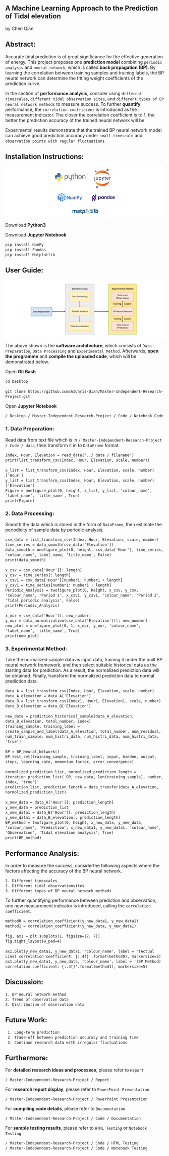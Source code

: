 ## A Machine Learning Approach to the Prediction of Tidal elevation 
   by Chen Qian  

**Abstract:**
------------------------------

Accurate tidal prediction is of great significance for the effective generation of energy. This project proposes one **prediction model** combining `periodic analysis` and `neural network`, which is called **back propagation (BP)**. By learning the correlation between training samples and training labels, the BP neural network can determine the fitting weight coefficients of the prediction curve. 

In the section of **performance analysis**, consider using `different timescales`, `different tidal observation sites`, and `different types of BP neural network methods` to measure success. To further **quantify** performance, the `correlation coefficient` is introduced as the measurement indicator. The closer the correlation coefficient is to 1, the better the prediction accuracy of the trained neural network will be. 

Experimental results demonstrate that the trained BP neural network model can achieve good prediction accuracy under `small timescale` and `observation points with regular fluctuations`.


                                                     
**Installation Instructions:**
------------------------------

![](https://github.com/AIChris-Qian/Master-Independent-Research-Project/blob/main/Code/Figure/logo.png)


Download **Python3**

Download **Jupyter Notebook**

    pip install NumPy
    pip install Pandas
    pip install Matplotlib


**User Guide:**
------------------------------

![](https://github.com/AIChris-Qian/Master-Independent-Research-Project/blob/main/Code/Figure/software%20architecture.png)


The above shown is the **software architecture**, which consists of `Data Preparation`, `Data Processing` and `Experimental Method`. Afterwards, **open the programme** and **compile the uploaded code**, which will be demonstrated below. 

Open **Git Bash**

    cd Desktop
          
    git clone https://github.com/AIChris-Qian/Master-Independent-Research-Project.git
          
Open **Jupyter Notebook**

    / Desktop / Master-Independent-Research-Project / Code / Notebook Code
    

### 1. Data Preparation:

   Read data from text file which is in `/ Master-Independent-Research-Project / Code / data`, then transform it in to `DataFrame` format.

    Index, Hour, Elevation = read_data('../ data / filename')
    print(list_transform_csv(Index, Hour, Elevation, scale, number))
  
    x_list = list_transform_csv(Index, Hour, Elevation, scale, number)['Hour']
    y_list = list_transform_csv(Index, Hour, Elevation, scale, number)['Elevation']
    Figure = onefigure_plot(0, height, x_list, y_list, 'colour_name', 'label_name’, 'title_name', True)
    print(Figure)
    
    
### 2. Data Processing:  
 
   Smooth the data which is stored in the form of `DataFrame`, then estimate the periodicity of sample data by periodic analysis.
 
    csv_data = list_transform_csv(Index, Hour, Elevation, scale, number)
    time_series = data_smooth(csv_data['Elevation'])
    data_smooth = onefigure_plot(0, height, csv_data['Hour'], time_series, 'colour_name', label_name, ‘title_name', False)
    print(data_smooth)
    
    x_csv = csv_data['Hour'][: length]
    y_csv = time_series[: length]
    x_csv1 = csv_data['Hour'][number1: number1 + length]
    y_csv1 = time_series[number1: number1 + length]
    Periodic_Analysis = twofigure_plot(0, height, x_csv, y_csv, 'colour_name', 'Period 1', x_csv1, y_csv1, 'colour_name', 'Period 2', 'Tidal periodic analysis', False)
    print(Periodic_Analysis)

    x_nor = csv_data['Hour'][: new_number]
    y_nor = data_normalization(csv_data['Elevation'])[: new_number]
    new_plot = onefigure_plot(0, 1, x_nor, y_nor, 'colour_name', 'label_name’, 'title_name', True)
    print(new_plot)
    
    
### 3. Experimental Method:

Take the normalized sample data as input data, training it under the built BP neural network framework, and then select suitable historical data as the starting data for prediction. As a result, the normalized prediction data will be obtained. Finally, transform the normalized prediction data to normal prediction data.
    
    data_A = list_transform_csv(Index, Hour, Elevation, scale, number)
    data_A_elevation = data_A['Elevation']
    data_B = list_transform_csv(Index1, Hour1, Elevation1, scale, number)
    data_B_elevation = data_B['Elevation']
    
    new_data = prediction_historical_sample(data_A_elevation, data_B_elevation, total_number, index)
    training_sample, training_label = create_sample_and_label(data_A_elevation, total_number, num_residual, num_train_sample, num_histri_data, num_histri_data, num_histri_data, 'true')

    BP = BP_Neural_Network()
    BP.test_set(training_sample, training_label, input, hidden, output, steps, learning_rate, momentum_factor, error_convergence)
    
    normolized_prediction_list, normolized_prediction_length = iteration_prediction_list( BP, new_data, len(training_sample), number, index, 'true')
    prediction_list, prediction_length = data_transfer(data_A_elevation, normolized_prediction_list)
    
    x_new_data = data_A['Hour'][: prediction_length]
    y_new_data = prediction_list
    x_new_data1 = data_B['Hour'][: prediction_length]
    y_new_data1 = data_B_elevation[: prediction_length]
    BP_method = twofigure_plot(0, height, x_new_data, y_new_data, 'colour_name', 'Prediction', x_new_data1, y_new_data1, 'colour_name', 'Observation', 'Tidal elevation analysis', True)
    print(BP_method)
    
    
**Performance Analysis:**   
------------------------------

In order to measure the success, considerthe following aspects where the factors affecting the accuracy of the BP neural network.
    
    1. Different timescales 
    2. Different tidal observationsites
    3. Different types of BP neural network methods

To further quantifying performance between prediction and observation, one new measurement indicator is introduced, calling the `correlation coefficient`.

    method0 = correlation_coefficient(y_new_data1, y_new_data1)
    method1 = correlation_coefficient(y_new_data, y_new_data1)

    fig, ax1 = plt.subplots(1, figsize=(7, 7))
    fig.tight_layout(w_pad=4)
    
    ax1.plot(y_new_data1, y_new_data1, 'colour_name', label = '(Actual Line) correlation coefficient: {:.4f}'.format(method0), markersize=5)
    ax1.plot(y_new_data1, y_new_data, 'colour_name', label = '(BP Method) correlation coefficient: {:.4f}'.format(method1), markersize=5)


**Discussion:**   
------------------------------

    1. BP neural network method
    2. Trend of observation data
    3. Distribution of observation data
    
**Future Work:**   
------------------------------
     1. Long-term prediction 
     2. Trade-off between prediction accuracy and training time
     3. Continue research data with irregular fluctuations

**Furthermore:**
------------------------------

For **detailed research ideas and processes**, please refer to `Report`
   
    / Master-Independent-Research-Project / Report
    
For **research report display**, please refer to `PowerPoint Presentation`
   
    / Master-Independent-Research-Project / PowerPoint Presentation
    
For **compiling code details**, please refer to `Documentation`
   
    / Master-Independent-Research-Project / Code / Documentation 
     
For **sample testing results**, please refer to `HTML Testing` or `Notebook Testing`
   
    / Master-Independent-Research-Project / Code / HTML Testing
    / Master-Independent-Research-Project / Code / Notebook Testing
